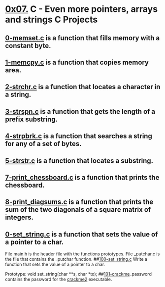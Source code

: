 # [0x07.](./0x07.) C - Even more pointers, arrays and strings C Projects
## [0-memset.c](./0-memset.c) is a function that fills memory with a constant byte.
## [1-memcpy.c](./1-memcpy.c) is a function that copies memory area.
## [2-strchr.c](./strchr.c) is a function that locates a character in a string.
## [3-strspn.c](./3-strspn.c) is a function that gets the length of a prefix substring.
## [4-strpbrk.c](4-strpbrk.c) is a function that searches a string for any of a set of bytes.
## [5-strstr.c](./5-strstr.c) is a function that locates a substring.
## [7-print_chessboard.c](./7-print_chessboard) is a function that prints the chessboard.
## [8-print_diagsums.c](./8-print_diagsums.c) is a function that prints the sum of the two diagonals of a square matrix of integers.
## [0-set_string.c](./0-set_string.c) is a function that sets the value of a pointer to a char.
File main.h is the header file with the functions prototypes.
File _putchar.c is the file that contains the _putchar function.
##[100-set_string.c](./100-set_string.c) Write a function that sets the value of a pointer to a char.

Prototype: void set_string(char **s, char *to);
##[101-crackme](./101-crackme)_password contains the password for the [crackme2](./crackme2) executable.
